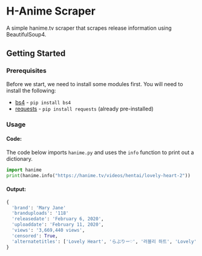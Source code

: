# H-Anime Scraper
A simple hanime.tv scraper that scrapes release information using BeautifulSoup4.

## Getting Started

### Prerequisites

Before we start, we need to install some modules first. You will need to install the following:
* [bs4](https://pypi.org/project/bs4/) - `pip install bs4`
* [requests](https://pypi.org/project/requests/) - `pip install requests` (already pre-installed)

### Usage

#### Code:
The code below imports `hanime.py` and uses the `info` function to print out a dictionary.
```python
import hanime
print(hanime.info("https://hanime.tv/videos/hentai/lovely-heart-2"))
```
#### Output:
```python
{
  'brand': 'Mary Jane'
  'branduploads': '118'
  'releasedate': 'February 6, 2020',
  'uploaddate': 'February 11, 2020',
  'views': '3,669,440 views',
  'censored': True,
  'alternatetitles': ['Lovely Heart', 'らぶりー♡', '러블리 하트', 'Lovely', 'Lovely ♡', 'Lovely Heart']
}
```
